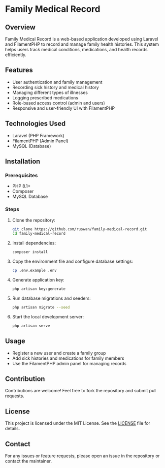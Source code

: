 # Family Medical Record

## Overview

Family Medical Record is a web-based application developed using Laravel and FilamentPHP to record and manage family health histories. This system helps users track medical conditions, medications, and health records efficiently.

## Features

-   User authentication and family management
-   Recording sick history and medical history
-   Managing different types of illnesses
-   Logging prescribed medications
-   Role-based access control (admin and users)
-   Responsive and user-friendly UI with FilamentPHP

## Technologies Used

-   Laravel (PHP Framework)
-   FilamentPHP (Admin Panel)
-   MySQL (Database)

## Installation

### Prerequisites

-   PHP 8.1+
-   Composer
-   MySQL Database

### Steps

1. Clone the repository:
    ```sh
    git clone https://github.com/ruswan/family-medical-record.git
    cd family-medical-record
    ```
2. Install dependencies:
    ```sh
    composer install
    ```
3. Copy the environment file and configure database settings:
    ```sh
    cp .env.example .env
    ```
4. Generate application key:
    ```sh
    php artisan key:generate
    ```
5. Run database migrations and seeders:
    ```sh
    php artisan migrate --seed
    ```
6. Start the local development server:
    ```sh
    php artisan serve
    ```

## Usage

-   Register a new user and create a family group
-   Add sick histories and medications for family members
-   Use the FilamentPHP admin panel for managing records

## Contribution

Contributions are welcome! Feel free to fork the repository and submit pull requests.

## License

This project is licensed under the MIT License. See the [LICENSE](LICENSE) file for details.

## Contact

For any issues or feature requests, please open an issue in the repository or contact the maintainer.
